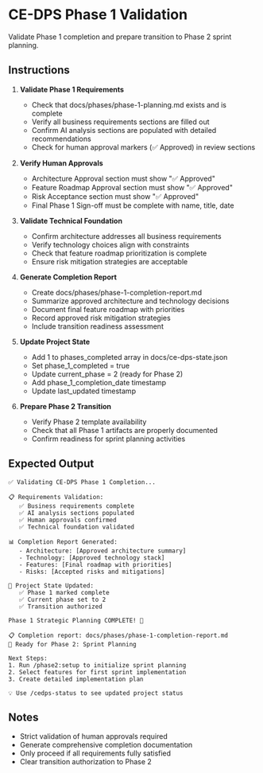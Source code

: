 # CE-DPS Phase 1 Validation

Validate Phase 1 completion and prepare transition to Phase 2 sprint planning.

## Instructions

1. **Validate Phase 1 Requirements**
   - Check that docs/phases/phase-1-planning.md exists and is complete
   - Verify all business requirements sections are filled out
   - Confirm AI analysis sections are populated with detailed recommendations
   - Check for human approval markers (✅ Approved) in review sections

2. **Verify Human Approvals**
   - Architecture Approval section must show "✅ Approved"
   - Feature Roadmap Approval section must show "✅ Approved"  
   - Risk Acceptance section must show "✅ Approved"
   - Final Phase 1 Sign-off must be complete with name, title, date

3. **Validate Technical Foundation**
   - Confirm architecture addresses all business requirements
   - Verify technology choices align with constraints
   - Check that feature roadmap prioritization is complete
   - Ensure risk mitigation strategies are acceptable

4. **Generate Completion Report**
   - Create docs/phases/phase-1-completion-report.md
   - Summarize approved architecture and technology decisions
   - Document final feature roadmap with priorities
   - Record approved risk mitigation strategies
   - Include transition readiness assessment

5. **Update Project State**
   - Add 1 to phases_completed array in docs/ce-dps-state.json
   - Set phase_1_completed = true
   - Update current_phase = 2 (ready for Phase 2)
   - Add phase_1_completion_date timestamp
   - Update last_updated timestamp

6. **Prepare Phase 2 Transition**
   - Verify Phase 2 template availability
   - Check that all Phase 1 artifacts are properly documented
   - Confirm readiness for sprint planning activities

## Expected Output

```
✅ Validating CE-DPS Phase 1 Completion...

📋 Requirements Validation:
   ✅ Business requirements complete
   ✅ AI analysis sections populated
   ✅ Human approvals confirmed
   ✅ Technical foundation validated

📊 Completion Report Generated:
   - Architecture: [Approved architecture summary]
   - Technology: [Approved technology stack]
   - Features: [Final roadmap with priorities]
   - Risks: [Accepted risks and mitigations]

🎯 Project State Updated:
   ✅ Phase 1 marked complete
   ✅ Current phase set to 2
   ✅ Transition authorized

Phase 1 Strategic Planning COMPLETE! 🎉

📋 Completion report: docs/phases/phase-1-completion-report.md
🚀 Ready for Phase 2: Sprint Planning

Next Steps:
1. Run /phase2:setup to initialize sprint planning
2. Select features for first sprint implementation
3. Create detailed implementation plan

💡 Use /cedps-status to see updated project status
```

## Notes
- Strict validation of human approvals required
- Generate comprehensive completion documentation
- Only proceed if all requirements fully satisfied
- Clear transition authorization to Phase 2